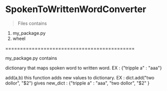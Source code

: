 # SpokenToWrittenWordConverter
> Files contains
1. my_package.py
2. wheel

============================================

my_package.py contains 

dictionary that maps spoken word to written word.
EX : {"tripple a" : "aaa"}

add(a,b) this function adds new values to dictionary.
EX : dict.add("two dollor", "$2") gives new_dict : {"tripple a" : "aaa", "two dollor", "$2" }






